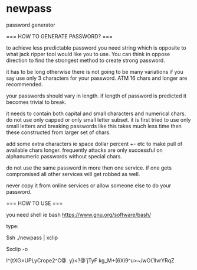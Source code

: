 # newpass
password generator

=== HOW TO GENERATE PASSWORD? ===

to achieve less predictable password you need string which is opposite
to what jack ripper tool would like you to use.  You can think in 
oppose direction to find the strongest method to create strong password.

it has to be long otherwise there is not going to be many variations if 
you say use only 3 characters for your password. ATM 16 chars and longer
are recommended.

your passwords should vary in length.  if length of password is predicted
it becomes trivial to break.

it needs to contain both capital and small characters and numerical chars.
do not use only capped or only small letter subset.  it is first tried to 
use only small letters and breaking passwords like this takes much less 
time then these constructed from larger set of chars.

add some extra characters ie space dollar percent +- etc to make pull of 
available chars longer.  frequently attacks are only successful on 
alphanumeric passwords without special chars.

do not use the same password in more then one service.  if one gets 
compromised all other services will get robbed as well.

never copy it from online services or allow someone else to do your password.

===  HOW TO USE ===

you need shell ie bash https://www.gnu.org/software/bash/

type:

$sh ./newpass | xclip

$xclip -o

I^{tXG=UPLyCrope2^C@. y}<?@`jTyF kg_M+(6Xi9^u>~/wO{1IvrYRqZ

